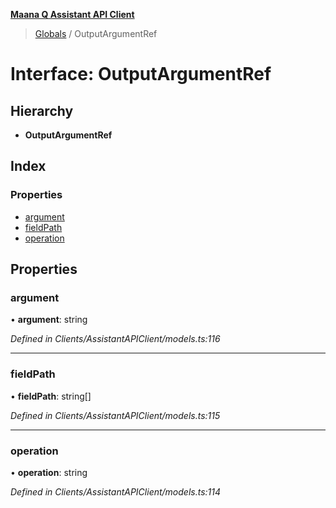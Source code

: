 **[Maana Q Assistant API Client](../README.md)**

> [Globals](../README.md) / OutputArgumentRef

# Interface: OutputArgumentRef

## Hierarchy

* **OutputArgumentRef**

## Index

### Properties

* [argument](outputargumentref.md#argument)
* [fieldPath](outputargumentref.md#fieldpath)
* [operation](outputargumentref.md#operation)

## Properties

### argument

•  **argument**: string

*Defined in Clients/AssistantAPIClient/models.ts:116*

___

### fieldPath

•  **fieldPath**: string[]

*Defined in Clients/AssistantAPIClient/models.ts:115*

___

### operation

•  **operation**: string

*Defined in Clients/AssistantAPIClient/models.ts:114*
